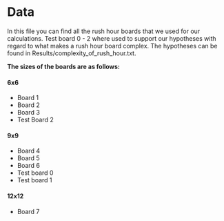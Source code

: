 # Data

In this file you can find all the rush hour boards that we used for our calculations. Test board 0 - 2 where used to support our hypotheses with regard to what makes a rush hour board complex. The hypotheses can be found in Results/complexity_of_rush_hour.txt.

**The sizes of the boards are as follows:**

#### 6x6
* Board 1
* Board 2
* Board 3
* Test Board 2

#### 9x9
* Board 4
* Board 5
* Board 6
* Test board 0
* Test board 1

#### 12x12
* Board 7
